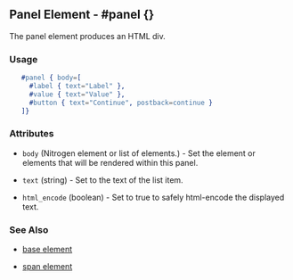 <!-- dash: #panel | Element | ###:Section -->



## Panel Element - #panel {}

  The panel element produces an HTML div.

### Usage

```erlang
   #panel { body=[
     #label { text="Label" },
     #value { text="Value" },
     #button { text="Continue", postback=continue }
   ]}

```

### Attributes

   * `body` (Nitrogen element or list of elements.) - Set the element or elements that will be rendered within this panel.

   * `text` (string) - Set to the text of the list item.

   * `html_encode` (boolean) - Set to true to safely html-encode the displayed text.

### See Also

 *  [base element](./element_base.md)

 *  [span element](./span.md)

 
